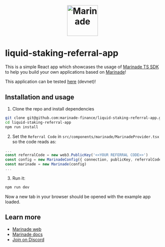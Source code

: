 # <p align="center"><a href="https://marinade.finance/"><img src="https://raw.githubusercontent.com/marinade-finance/liquid-staking-program/main/Docs/img/MNDE.png" height="100" alt="Marinade"></a>

# liquid-staking-referral-app

This is a simple React app which showcases the usage of [Marinade TS SDK](https://github.com/marinade-finance/marinade-ts-sdk) to help you build your own applications based on [Marinade](https://marinade.finance)!

This application can be tested [here](https://liquid-staking-referral-example-app.pages.dev) (devnet)!

## Installation and usage
1) Clone the repo and install dependencies
```bash
git clone git@github.com:marinade-finance/liquid-staking-referral-app.git
cd liquid-staking-referral-app
npm run install
```
2) Set the `Referral Code` in `src/components/marinade/MarinadeProvider.tsx` so the code reads as:
```ts
...
const referralCode = new web3.PublicKey('<<YOUR REFERRAL CODE>>')
const config = new MarinadeConfig({ connection, publicKey, referralCode })
const marinade = new Marinade(config)
...
```
3) Run it:
```bash
npm run dev
```
Now a new tab in your browser should be opened with the example app loaded.


## Learn more
- [Marinade web](https://marinade.finance)
- [Marinade docs](https://docs.marinade.finance/)
- [Join on Discord](https://discord.com/invite/6EtUf4Euu6)
